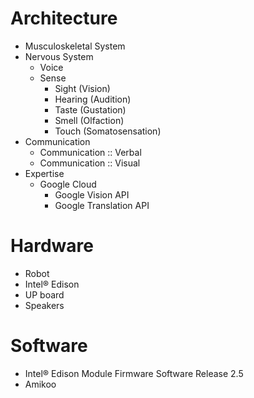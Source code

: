 # Architecture

- Musculoskeletal System
- Nervous System
  - Voice
  - Sense
    - Sight (Vision)
    - Hearing (Audition)
    - Taste (Gustation)
    - Smell (Olfaction)
    - Touch (Somatosensation)
- Communication
  - Communication :: Verbal
  - Communication :: Visual
- Expertise
  - Google Cloud
    - Google Vision API
    - Google Translation API

# Hardware

- Robot
- Intel® Edison
- UP board
- Speakers

# Software

- Intel® Edison Module Firmware Software Release 2.5
- Amikoo
